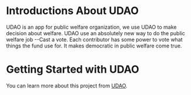 # Introductions About UDAO

UDAO is an app for public welfare organization, we use UDAO to make decision about welfare.
UDAO use an absolutely new way to do the public welfare job --Cast a vote. Each contributor 
has some power to vote what things the fund use for. It makes democratic in public welfare come true.

# Getting Started with UDAO

You can learn more about this project from [UDAO](http://www.qugongyi.love).

